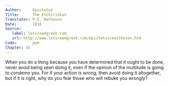 ```yaml
---
Author:     Epictetus  
Title:      The Enchiridion  
Translator: P.E. Matheson
Date:       1916  
Source:
   label: letsreadgreek.com
   url: http://www.letsreadgreek.com/epictetus/mattheson.htm
Code:       pem  
Chapter: 35
---
```


When you do a thing because you have determined that it ought to be done, never
avoid being seen doing it, even if the opinion of the multitude is going to
condemn you. For if your action is wrong, then avoid doing it altogether, but
if it is right, why do you fear those who will rebuke you wrongly?


